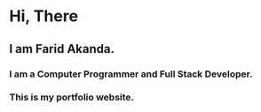 # Hi, There
## I am Farid Akanda.
### I am a Computer Programmer and Full Stack Developer.
### This is my portfolio website.